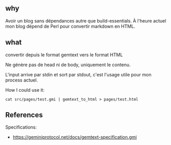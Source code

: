 ## why

Avoir un blog sans dépendances autre que build-essentials. À l'heure actuel mon
blog dépend de Perl pour convertir markdown en HTML.

## what

convertir depuis le format gemtext vers le format HTML

Ne génère pas de head ni de body, uniquement le contenu.

L'input arrive par stdin et sort par stdout, c'est l'usage utile pour mon
process actuel.

How I could use it:

```
cat src/pages/test.gmi | gemtext_to_html > pages/test.html
```

## References

Specifications:

- https://geminiprotocol.net/docs/gemtext-specification.gmi

